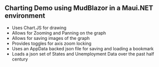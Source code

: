 ## Charting Demo using MudBlazor in a Maui.NET environment

 - Uses Chart.JS for drawing
 - Allows for Zooming and Panning on the graph
 - Allows for saving images of the graph
 - Provides toggles for axis zoom locking
 - Uses an AppData backed json file for saving and loading a bookmark
 - Loads a json set of States and Unemployment Data over the past half century

